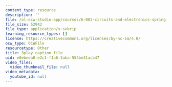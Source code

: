 ```yaml
---
content_type: resource
description: ''
file: /ol-ocw-studio-app/courses/6-002-circuits-and-electronics-spring-2007/e0ebeea0e2c1f1a63aba554be31acb47_COdQmA9g9S8.srt
file_size: 52942
file_type: application/x-subrip
learning_resource_types: []
license: https://creativecommons.org/licenses/by-nc-sa/4.0/
ocw_type: OCWFile
resourcetype: Other
title: 3play caption file
uid: e0ebeea0-e2c1-f1a6-3aba-554be31acb47
video_files:
  video_thumbnail_file: null
video_metadata:
  youtube_id: null
---
```

